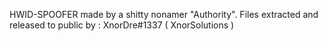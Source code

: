 HWID-SPOOFER made by a shitty nonamer "Authority".
Files extracted and released to public by : XnorDre#1337 ( XnorSolutions )

